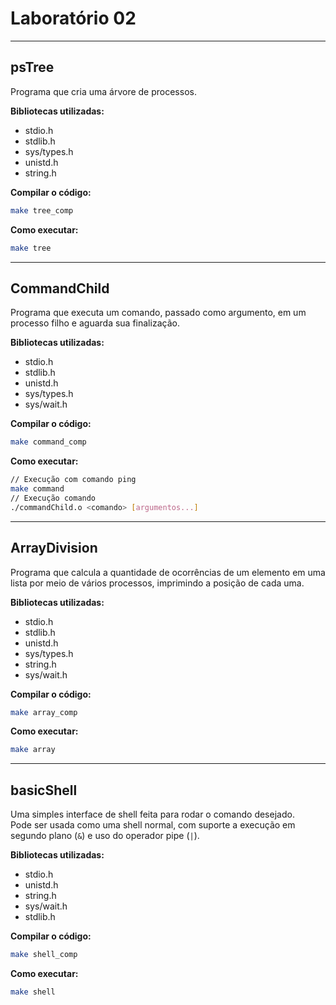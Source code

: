 # Laboratório 02

---

## psTree

Programa que cria uma árvore de processos.

**Bibliotecas utilizadas:**
- stdio.h
- stdlib.h 
- sys/types.h  
- unistd.h
- string.h

**Compilar o código:**
```bash
make tree_comp
```

**Como executar:**
```bash
make tree
```

---

## CommandChild

Programa que executa um comando, passado como argumento, em um processo filho e aguarda sua finalização.

**Bibliotecas utilizadas:**
- stdio.h
- stdlib.h
- unistd.h  
- sys/types.h  
- sys/wait.h  

**Compilar o código:**
```bash
make command_comp
```

**Como executar:**
```bash
// Execução com comando ping
make command
// Execução comando
./commandChild.o <comando> [argumentos...]
```

---

## ArrayDivision

Programa que calcula a quantidade de ocorrências de um elemento em uma lista por meio de vários processos, imprimindo a posição de cada uma.

**Bibliotecas utilizadas:**
- stdio.h
- stdlib.h
- unistd.h  
- sys/types.h
- string.h  
- sys/wait.h

**Compilar o código:**
```bash
make array_comp
```

**Como executar:**
```bash
make array
```

---

## basicShell

Uma simples interface de shell feita para rodar o comando desejado.  
Pode ser usada como uma shell normal, com suporte a execução em segundo plano (`&`) e uso do operador pipe (`|`).

**Bibliotecas utilizadas:**
- stdio.h  
- unistd.h  
- string.h  
- sys/wait.h
- stdlib.h

**Compilar o código:**
```bash
make shell_comp
```

**Como executar:**
```bash
make shell
```
